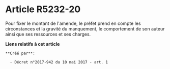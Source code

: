 # Article R5232-20

Pour fixer le montant de l'amende, le préfet prend en compte les circonstances et la gravité du manquement, le comportement
de son auteur ainsi que ses ressources et ses charges.

**Liens relatifs à cet article**

	**Créé par**:

	  - Décret n°2017-942 du 10 mai 2017 - art. 1
